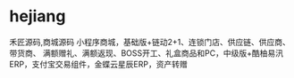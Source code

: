# hejiang
 禾匠源码,商城源码 小程序商城，基础版+链动2+1、连锁门店、供应链、供应商、带货商、 满额赠礼、满额返现、BOSS开工、礼盒商品和PC，中级版+酷柚易汛ERP，支付宝交易组件，金蝶云星辰ERP，资产转赠
